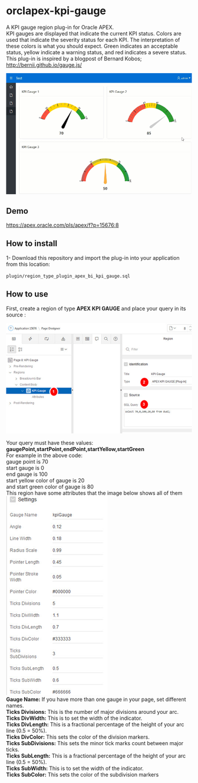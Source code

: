 # orclapex-kpi-gauge
A KPI gauge region plug-in for Oracle APEX.  
KPI  gauges are displayed that indicate the current KPI status. Colors are used that indicate the severity status for each KPI. The interpretation of these colors is what you should expect. Green indicates an acceptable status, yellow indicate a warning status, and red indicates a severe status.  
This  plug-in is inspired by a blogpost of  Bernard Kobos; http://bernii.github.io/gauge.js/  

![](https://raw.githubusercontent.com/mortezamashhadi/orclapex-kpi-gauge/master/preview.gif)

## Demo
https://apex.oracle.com/pls/apex/f?p=15676:8

## How to install
1- Download this repository and import the plug-in into your application from this location:

`plugin/region_type_plugin_apex_bi_kpi_gauge.sql`

## How to use
First, create a region of type **APEX KPI GAUGE** and place your query in its source :

<img src="https://raw.githubusercontent.com/mortezamashhadi/orclapex-kpi-gauge/master/images/query.jpg?token=AsPn-vD1cQwr5tzynwtc3-bMYPkoVjznks5cS29WwA%3D%3D" width="600px">

Your query must have these values: **gaugePoint,startPoint,endPoint,startYellow,startGreen**  
For example in the above code:  
gauge point  is 70  
start gauge is 0  
end gauge is  100  
start yellow color of gauge is 20  
and start green color of gauge is 80  
This region have some attributes that the image below shows all of them  
<img src="https://raw.githubusercontent.com/mortezamashhadi/orclapex-kpi-gauge/master/images/attributes.jpg?token=AsPn-oCCWBBkB-a-kxJkwZp4UkatpIp2ks5cS3KawA%3D%3D">  
**Gauge Name:** If you have more than one gauge in your page, set different names.  
**Ticks Divisions:** This is the number of major divisions around your arc.  
**Ticks DivWidth:** This is to set the width of the indicator.  
**Ticks DivLength:** This is a fractional percentage of the height of your arc line (0.5 = 50%).  
**Ticks DivColor:** This sets the color of the division markers.  
**Ticks SubDivisions:** This sets the minor tick marks count between major ticks.  
**Ticks SubLength:** This is a fractional percentage of the height of your arc line (0.5 = 50%).  
**Ticks SubWidth:** This is to set the width of the indicator.  
**Ticks SubColor:** This sets the color of the subdivision markers  

